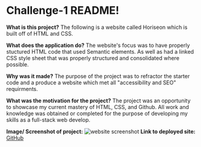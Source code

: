 # Challenge-1 README!

**What is this project?**
The following is a website called Horiseon which is built off of HTML and CSS. 

**What does the application do?**
The website's focus was to have properly stuctured HTML code that used Semantic elements. As well as had a linked CSS style sheet that was properly structured and consolidated where possible. 

**Why was it made?**
The purpose of the project was to refractor the starter code and a produce a website which met all "accessibility and SEO" requirments.

**What was the motivation for the project?**
The project was an opportunity to showcase my current mastery of HTML, CSS, and Github. All work and knowledge was obtained or completed for the purpose of developing my skills as a full-stack web develop.


**Image/ Screenshot of project:**
![website screenshot]()
**Link to deployed site:**
[GitHub]()




